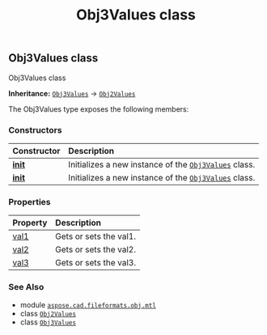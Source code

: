 ﻿---
title: Obj3Values class
second_title: Aspose.CAD for Python via .NET API References
description: 
type: docs
weight: 20
url: /aspose.cad.fileformats.obj.mtl/obj3values/
is_root: false
---

## Obj3Values class

Obj3Values class



**Inheritance:** [`Obj3Values`](/cad/python-net/aspose.cad.fileformats.obj.mtl/obj3values) → 
[`Obj2Values`](/cad/python-net/aspose.cad.fileformats.obj.mtl/obj2values)



The Obj3Values type exposes the following members:

### Constructors
| Constructor | Description |
| :- | :- |
| [__init__](/cad/python-net/aspose.cad.fileformats.obj.mtl/obj3values/__init__/#) | Initializes a new instance of the [`Obj3Values`](/cad/python-net/aspose.cad.fileformats.obj.mtl/obj3values) class. |
| [__init__](/cad/python-net/aspose.cad.fileformats.obj.mtl/obj3values/__init__/#float-float-float) | Initializes a new instance of the [`Obj3Values`](/cad/python-net/aspose.cad.fileformats.obj.mtl/obj3values) class. |


### Properties
| Property | Description |
| :- | :- |
| [val1](/cad/python-net/aspose.cad.fileformats.obj.mtl/obj3values/val1) | Gets or sets the val1. |
| [val2](/cad/python-net/aspose.cad.fileformats.obj.mtl/obj3values/val2) | Gets or sets the val2. |
| [val3](/cad/python-net/aspose.cad.fileformats.obj.mtl/obj3values/val3) | Gets or sets the val3. |



### See Also
* module [`aspose.cad.fileformats.obj.mtl`](..)
* class [`Obj2Values`](/cad/python-net/aspose.cad.fileformats.obj.mtl/obj2values)
* class [`Obj3Values`](/cad/python-net/aspose.cad.fileformats.obj.mtl/obj3values)
